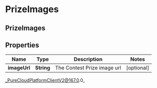 # PrizeImages

## PrizeImages

## Properties

|Name | Type | Description | Notes|
|------------ | ------------- | ------------- | -------------|
| **imageUrl** | **String** | The Contest Prize image url | [optional] |



_PureCloudPlatformClientV2@167.0.0_
